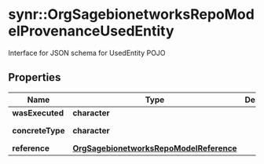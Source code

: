 # synr::OrgSagebionetworksRepoModelProvenanceUsedEntity

Interface for JSON schema for UsedEntity POJO

## Properties
Name | Type | Description | Notes
------------ | ------------- | ------------- | -------------
**wasExecuted** | **character** |  | [optional] 
**concreteType** | **character** |  | [Enum: [org.sagebionetworks.repo.model.provenance.UsedEntity]] 
**reference** | [**OrgSagebionetworksRepoModelReference**](org.sagebionetworks.repo.model.Reference.md) |  | [optional] 



